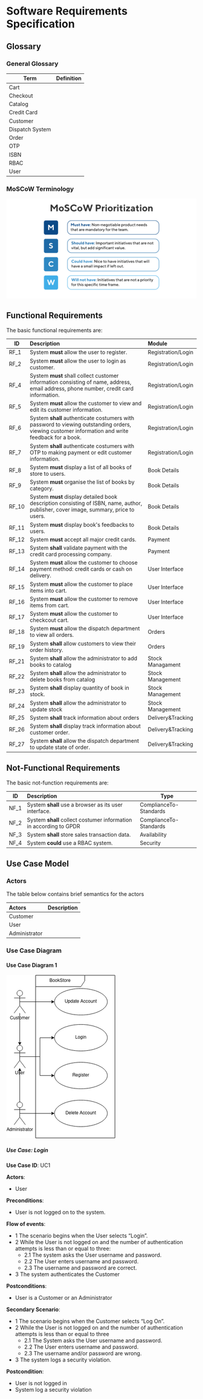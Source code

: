 # Software Requirements Specification

## Glossary

### General Glossary
| Term | Definition |
| ---- | ---------- |
| Cart |
| Checkout |
| Catalog | 
| Credit Card |
| Customer |
| Dispatch System |
| Order |
| OTP  |
| ISBN |
| RBAC |
| User |

### MoSCoW Terminology

![MoSCoW](./images/moscow.png)


## Functional Requirements

The basic functional requirements are:

| ID       | Description  | Module  | 
| -------- |:------------ | :------- | 
|  RF_1    | System **must** allow the user to register. | Registration/Login | 
|  RF_2    | System **must** allow the user to login as customer. | Registration/Login |
|  RF_4    | System **must** shall collect customer information consisting of name, address, email address, phone number, credit card information. | Registration/Login | 
|  RF_5    | System **must** allow  the customer to view and edit its customer information. | Registration/Login | 
|  RF_6    | System **shall** authenticate costumers with password to viewing outstanding orders, viewing customer information and write feedback for a book. | Registration/Login | 
|  RF_7    | System **shall** authenticate costumers with OTP to making payment or edit customer information. | Registration/Login | 
|  RF_8    | System **must** display a list of all books of store to users. | Book Details | 
|  RF_9    | System **must** organise the list of books by category. | Book Details | 
|  RF_10   | System **must** display detailed book description consisting of ISBN, name, author, publisher, cover image, summary, price to users. | Book Details | 
|  RF_11   | System **must** display book's feedbacks to users. | Book Details | 
|  RF_12   | System **must** accept all major credit cards. | Payment | 
|  RF_13   | System **shall** validate payment with the credit card processing company. | Payment | 
|  RF_14   | System **must** allow the customer to choose payment method: credit cards or cash on delivery. | User Interface | 
|  RF_15   | System **must** allow the customer to place items into cart. | User Interface | 
|  RF_16   | System **must** allow the customer to remove items from cart. | User Interface | 
|  RF_17   | System **must** allow the customer to checkcout cart. | User Interface | 
|  RF_18   | System **must** allow the dispatch department to view all orders. | Orders |
|  RF_19   | System **shall** allow customers to view their order history. | Orders |
|  RF_21   | System **shall** allow the administrator to add books to catalog | Stock Managament |
|  RF_22   | System **shall** allow the administrator to delete books from catalog | Stock Management |
|  RF_23   | System **shall** display quantity of book in stock. | Stock Management |
|  RF_24   | System **shall** allow the administrator to update stock | Stock Management |
|  RF_25   | System **shall** track information about orders | Delivery&Tracking |
|  RF_26   | System **shall** display track information about customer order. | Delivery&Tracking |
|  RF_27   | System **shall** allow the dispatch department to update state of order. | Delivery&Tracking |

## Not-Functional Requirements

The basic not-function requirements are:

| ID       |Description  | Type |
| --------|:-------------| ---- |
|  NF_1   | System **shall** use a browser as its user interface. | ComplianceTo-Standards |
|  NF_2   | System **shall** collect costumer information in according to GPDR | ComplianceTo-Standards |
|  NF_3   | System **shall** store sales transaction data. | Availability |
|  NF_4   | System **could** use a RBAC system. | Security |

## Use Case Model

### Actors

The table below contains brief semantics for the actors

| Actors | Description |
| :----- | :---------- |
| Customer | |
| User | |
| Administrator | |

### Use Case Diagram

#### Use Case Diagram 1

![Use Case Model](./models/usecase_registrationlogin.png)

##### Use Case: Login

**Use Case ID**: UC1

**Actors**: 
- User

**Preconditions**:
- User is not logged on to the system.

**Flow of events**:
- 1 The scenario begins when the User selects “Login”.
- 2 While the User is not logged on and the number of authentication attempts is less than or equal to three:
  - 2.1 The system asks the User username and password.
  - 2.2 The User enters username and password.
  - 2.3 The username and password are correct.
- 3 The system authenticates the Customer

**Postconditions**:
- User is a Customer or an Administrator

**Secondary Scenario**:

- 1 The scenario begins when the Customer selects “Log On”.
- 2 While the User is not logged on and the number of authentication attempts is less than or equal to three
  - 2.1 The System asks the User username and password.
  - 2.2 The User enters username and password.
  - 2.3 The username and/or password are wrong.
- 3 The system logs a security violation.

**Postcondition**:
- User is not logged in
- System log a security violation

